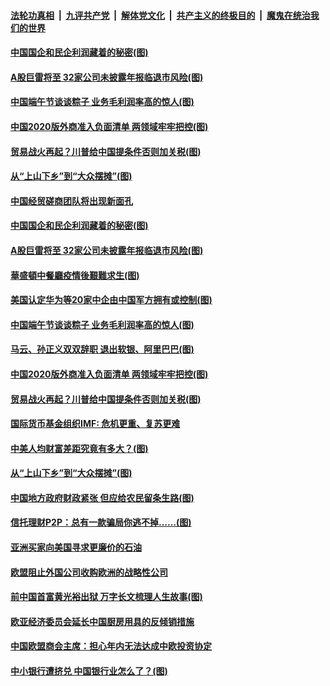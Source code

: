 

####  [法轮功真相](../../../../basic/blob/master/README.md?t=06261402) &nbsp;|&nbsp; [九评共产党](../../../../9ping.md/blob/master/README.md?t=06261402) &nbsp;|&nbsp; [解体党文化](../../../../jtdwh.md/blob/master/README.md?t=06261402)  &nbsp;|&nbsp; [共产主义的终极目的](../../../../gczydzjmd.md/blob/master/README.md?t=06261402) &nbsp;|&nbsp; [魔鬼在统治我们的世界](../../../../mgztzwmdsj.md/blob/master/README.md?t=06261402) 

#### [中国国企和民企利润藏着的秘密(图)](../pages/p5/937711.md?t=06261402) 

#### [A股巨雷将至 32家公司未披露年报临退市风险(图)](../pages/p5/937727.md?t=06261402) 

#### [中国端午节谈谈粽子 业务毛利润率高的惊人(图)](../pages/p5/937695.md?t=06261402) 

#### [中国2020版外商准入负面清单 两领域牢牢把控(图)](../pages/p5/937687.md?t=06261402) 

#### [贸易战火再起？川普给中国提条件否则加关税(图)](../pages/p5/937682.md?t=06261402) 

#### [从“上山下乡”到“大众摆摊”(图)](../pages/p5/937620.md?t=06261402) 

#### [中国经贸磋商团队将出现新面孔](../pages/p5/937736.md?t=06261402) 

#### [中国国企和民企利润藏着的秘密(图)](../pages/p5/937711.md?t=06261402) 

#### [A股巨雷将至 32家公司未披露年报临退市风险(图)](../pages/p5/937727.md?t=06261402) 

#### [華盛頓中餐廳疫情後艱難求生(图)](../pages/p5/937726.md?t=06261402) 

#### [美国认定华为等20家中企由中国军方拥有或控制(图)](../pages/p5/937724.md?t=06261402) 

#### [中国端午节谈谈粽子 业务毛利润率高的惊人(图)](../pages/p5/937695.md?t=06261402) 

#### [马云、孙正义双双辞职 退出软银、阿里巴巴(图)](../pages/p5/937690.md?t=06261402) 

#### [中国2020版外商准入负面清单 两领域牢牢把控(图)](../pages/p5/937687.md?t=06261402) 

#### [贸易战火再起？川普给中国提条件否则加关税(图)](../pages/p5/937682.md?t=06261402) 

#### [国际货币基金组织IMF: 危机更重、复苏更难](../pages/p5/937676.md?t=06261402) 

#### [中美人均财富差距究竟有多大？(图)](../pages/p5/937633.md?t=06261402) 

#### [从“上山下乡”到“大众摆摊”(图)](../pages/p5/937620.md?t=06261402) 

#### [中国地方政府财政紧张 但应给农民留条生路(图)](../pages/p5/937593.md?t=06261402) 

#### [信托理财P2P：总有一款骗局你逃不掉……(图)](../pages/p5/937618.md?t=06261402) 

#### [亚洲买家向美国寻求更廉价的石油](../pages/p5/937608.md?t=06261402) 

#### [欧盟阻止外国公司收购欧洲的战略性公司](../pages/p5/937606.md?t=06261402) 

#### [前中国首富黄光裕出狱 万字长文梳理人生故事(图)](../pages/p5/937586.md?t=06261402) 

#### [欧亚经济委员会延长中国厨房用具的反倾销措施](../pages/p5/937582.md?t=06261402) 

#### [中国欧盟商会主席：担心年内无法达成中欧投资协定](../pages/p5/937575.md?t=06261402) 

#### [中小银行遭挤兑 中国银行业怎么了？(图)](../pages/p5/937574.md?t=06261402) 

